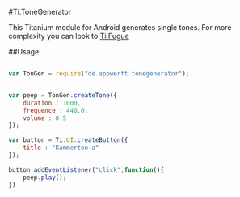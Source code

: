 #Ti.ToneGenerator

This Titanium module for Android generates single tones. For more complexity you can look to [Ti.Fugue](https://github.com/AppWerft/Ti.Fugue/)

##Usage:

```javascript

var TonGen = require("de.appwerft.tonegenerator");


var peep = TonGen.createTone({
    duration : 1000,
    frequence : 440.0,
    volume : 0.5
});

var button = Ti.UI.createButton({
    title : "Kammerton a"
});

button.addEventListener("click",function(){
    peep.play();
})

